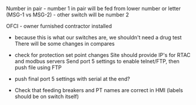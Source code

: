 Number in pair - number 1 in pair will be fed from lower number or letter (MSG-1 vs MSG-2) - other switch will be number 2

OFCI - owner furnished contractor installed
- because this is what our switches are, we shouldn't need a drug test
There will be some changes in compares
- check for protection set point changes
Site should provide IP's for RTAC and modbus servers
Send port 5 settings to enable telnet/FTP, then push file using FTP
- push final port 5 settings with serial at the end?

- Check that feeding breakers and PT names are correct in HMI (labels should be on switch itself)
